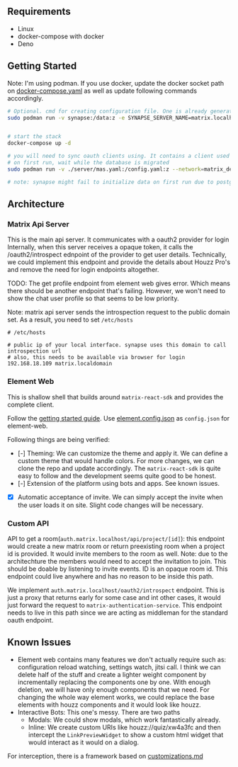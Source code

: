 ## Requirements

- Linux
- docker-compose with docker
- Deno

## Getting Started

Note: I'm using podman. If you use docker, update the docker socket path on
[docker-compose.yaml](docker-compose.yaml) as well as update following commands
accordingly.

```bash
# Optional. cmd for creating configuration file. One is already generated for you
sudo podman run -v synapse:/data:z -e SYNAPSE_SERVER_NAME=matrix.localhost -e SYNAPSE_REPORT_STATS=yes docker.io/matrixdotorg/synapse:latest generate


# start the stack
docker-compose up -d

# you will need to sync oauth clients using. It contains a client used by synapse to make the api calls
# on first run, wait while the database is migrated
sudo podman run -v ./server/mas.yaml:/config.yaml:z --network=matrix_default ghcr.io/matrix-org/matrix-authentication-service:main --config=/config.yaml config sync

# note: synapse might fail to initialize data on first run due to postgres taking some time to initialize. Simply restart synapse after few seconds
```

## Architecture

### Matrix Api Server

This is the main api server. It communicates with a oauth2 provider for login
Internally, when this server receives a opaque token, it calls the
/oauth2/introspect ednpoint of the provider to get user details. Technically, we
could implement this endpoint and provide the details about Houzz Pro's and
remove the need for login endpoints altogether.

TODO: The get profile endpoint from element web gives error. Which means there
should be another endpoint that's failing. However, we won't need to show the
chat user profile so that seems to be low priority.

Note: matrix api server sends the introspection request to the public domain
set. As a result, you need to set `/etc/hosts`

```
# /etc/hosts

# public ip of your local interface. synapse uses this domain to call introspection url
# also, this needs to be available via browser for login
192.168.18.109 matrix.localdomain

```

### Element Web

This is shallow shell that builds around `matrix-react-sdk` and provides the
complete client.

Follow the
[getting started guide](https://github.com/vector-im/element-web/#setting-up-a-dev-environment).
Use [element.config.json](element.config.json) as `config.json` for element-web.

Following things are being verified:

- [-] Theming: We can customize the theme and apply it. We can define a custom
  theme that would handle colors. For more changes, we can clone the repo and
  update accordingly. The `matrix-react-sdk` is quite easy to follow and the
  development seems quite good to be honest.
- [-] Extension of the platform using bots and apps. See known issues.
- [x] Automatic acceptance of invite. We can simply accept the invite when the
      user loads it on site. Slight code changes will be necessary.

### Custom API

API to get a room(`auth.matrix.localhost/api/project/[id]`): this endpoint would
create a new matrix room or return preexisting room when a project id is
provided. It would invite members to the room as well. Note: due to the
architechture the members would need to accept the invitation to join. This
should be doable by listening to invite events. ID is an opaque room id. This
endpoint could live anywhere and has no reason to be inside this path.

We implement `auth.matrix.localhost/oauth2/introspect` endpoint. This is just a
proxy that returns early for some case and int other cases, it would just
forward the request to `matrix-authentication-service`. This endpoint needs to
live in this path since we are acting as middleman for the standard oauth
endpoint.

## Known Issues
- Element web contains many features we don't actually require such as: configuration reload watching, settings watch, jitsi call. I think we can delete half of the stuff and create a lighter weight component by incrementally replacing the components one by one. With enough deletion, we will have only enough components that we need. For changing the whole way element works, we could replace the base elements with houzz components and it would look like houzz.
- Interactive Bots: This one's messy. There are two paths
  - Modals: We could show modals, which work fantastically already.
  - Inline: We create custom URIs like houzz://quiz/xw4a3fc and then intercept the `LinkPreviewWidget` to show a custom html widget that would interact as it would on a dialog.

For interception, there is a framework based on [customizations.md](https://github.com/vector-im/element-web/blob/develop/docs/customisations.md)

